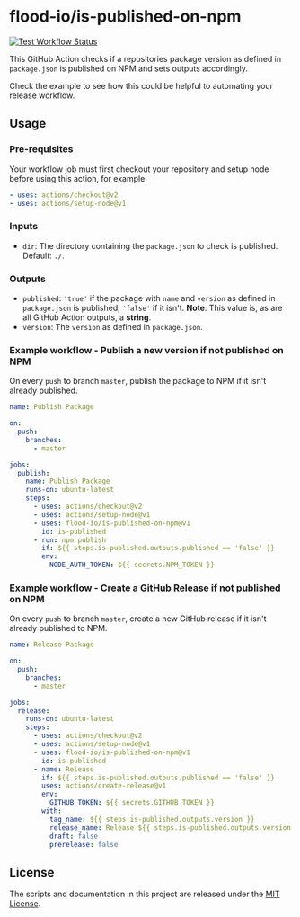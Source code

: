 # flood-io/is-published-on-npm

[![Test Workflow Status](https://github.com/flood-io/is-published-on-npm/workflows/Test/badge.svg)](https://github.com/flood-io/is-published-on-npm/actions)

This GitHub Action checks if a repositories package version as defined in `package.json` is published on NPM and sets outputs accordingly.

Check the example to see how this could be helpful to automating your release workflow.

## Usage

### Pre-requisites

Your workflow job must first checkout your repository and setup node before using this action, for example:

```yml
- uses: actions/checkout@v2
- uses: actions/setup-node@v1
```

### Inputs

- `dir`: The directory containing the `package.json` to check is published. Default: `./`.

### Outputs

- `published`: `'true'` if the package with `name` and `version` as defined in `package.json` is published, `'false'` if it isn't. **Note**: This value is, as are all GitHub Action outputs, a **string**.
- `version`: The `version` as defined in `package.json`.

### Example workflow - Publish a new version if not published on NPM

On every `push` to branch `master`, publish the package to NPM if it isn't already published.

```yml
name: Publish Package

on:
  push:
    branches:
      - master

jobs:
  publish:
    name: Publish Package
    runs-on: ubuntu-latest
    steps:
      - uses: actions/checkout@v2
      - uses: actions/setup-node@v1
      - uses: flood-io/is-published-on-npm@v1
        id: is-published
      - run: npm publish
        if: ${{ steps.is-published.outputs.published == 'false' }}
        env:
          NODE_AUTH_TOKEN: ${{ secrets.NPM_TOKEN }}
```

### Example workflow - Create a GitHub Release if not published on NPM

On every `push` to branch `master`, create a new GitHub release if it isn't already published to NPM.

```yml
name: Release Package

on:
  push:
    branches:
      - master

jobs:
  release:
    runs-on: ubuntu-latest
    steps:
      - uses: actions/checkout@v2
      - uses: actions/setup-node@v1
      - uses: flood-io/is-published-on-npm@v1
        id: is-published
      - name: Release
        if: ${{ steps.is-published.outputs.published == 'false' }}
        uses: actions/create-release@v1
        env:
          GITHUB_TOKEN: ${{ secrets.GITHUB_TOKEN }}
        with:
          tag_name: ${{ steps.is-published.outputs.version }}
          release_name: Release ${{ steps.is-published.outputs.version }}
          draft: false
          prerelease: false
```

## License

The scripts and documentation in this project are released under the [MIT License](LICENSE).
